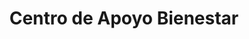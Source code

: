 ---
title: "Centro de Apoyo Bienestar"
url: /ciudad-autonoma-de-buenos-aires/centro-de-apoyo-bienestar/
shop: Allgemein
---
